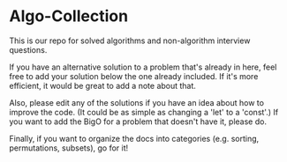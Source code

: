 # Algo-Collection

This is our repo for solved algorithms and non-algorithm interview questions. 

If you have an alternative solution to a problem that's already in here, feel free to add your solution below the one already included. If it's more efficient, it would be great to add a note about that.

Also, please edit any of the solutions if you have an idea about how to improve the code. (It could be as simple as changing a 'let' to a 'const'.) If you want to add the BigO for a problem that doesn't have it, please do.

Finally, if you want to organize the docs into categories (e.g. sorting, permutations, subsets), go for it!
